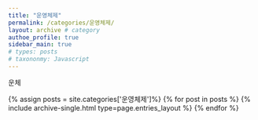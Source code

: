 ```yaml
---
title: "운영체제"
permalink: /categories/운영체제/
layout: archive # category
authoe_profile: true
sidebar_main: true
# types: posts
# taxononmy: Javascript
---
```


운체

{% assign posts = site.categories['운영체제']%}
{% for post in posts %}
  {% include archive-single.html type=page.entries_layout %}
{% endfor %}

